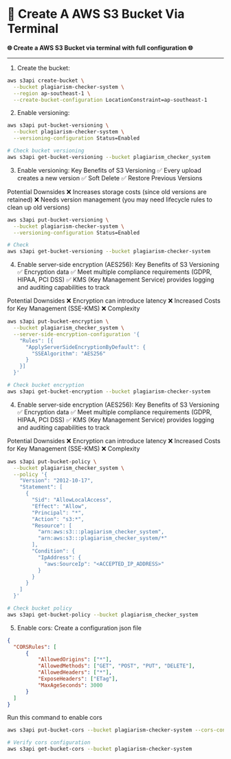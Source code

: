 # 🚀 Create A AWS S3 Bucket Via Terminal

**🌐 Create a AWS S3 Bucket via terminal with full configuration 🌐**

---

1. Create the bucket:
```bash
aws s3api create-bucket \
  --bucket plagiarism-checker-system \
  --region ap-southeast-1 \
  --create-bucket-configuration LocationConstraint=ap-southeast-1
```

2. Enable versioning:
```bash
aws s3api put-bucket-versioning \
  --bucket plagiarism-checker-system \
  --versioning-configuration Status=Enabled

# Check bucket versioning
aws s3api get-bucket-versioning --bucket plagiarism_checker_system
```

3. Enable versioning:
Key Benefits of S3 Versioning
✅ Every upload creates a new version
✅ Soft Delete
✅ Restore Previous Versions

Potential Downsides
❌ Increases storage costs (since old versions are retained)
❌ Needs version management (you may need lifecycle rules to clean up old versions)

```bash
aws s3api put-bucket-versioning \
  --bucket plagiarism-checker-system \
  --versioning-configuration Status=Enabled

# Check
aws s3api get-bucket-versioning --bucket plagiarism-checker-system
```

4. Enable server-side encryption (AES256):
Key Benefits of S3 Versioning
✅ Encryption data
✅ Meet multiple compliance requirements (GDPR, HIPAA, PCI DSS)
✅ KMS (Key Management Service) provides logging and auditing capabilities to track

Potential Downsides
❌ Encryption can introduce latency
❌ Increased Costs for Key Management (SSE-KMS)
❌ Complexity

```bash
aws s3api put-bucket-encryption \
  --bucket plagiarism_checker_system \
  --server-side-encryption-configuration '{
    "Rules": [{
      "ApplyServerSideEncryptionByDefault": {
        "SSEAlgorithm": "AES256"
      }
    }]
  }'

# Check bucket encryption
aws s3api get-bucket-encryption --bucket plagiarism-checker-system
```

4. Enable server-side encryption (AES256):
Key Benefits of S3 Versioning
✅ Encryption data
✅ Meet multiple compliance requirements (GDPR, HIPAA, PCI DSS)
✅ KMS (Key Management Service) provides logging and auditing capabilities to track

Potential Downsides
❌ Encryption can introduce latency
❌ Increased Costs for Key Management (SSE-KMS)
❌ Complexity

```bash
aws s3api put-bucket-policy \
  --bucket plagiarism_checker_system \
  --policy '{
    "Version": "2012-10-17",
    "Statement": [
      {
        "Sid": "AllowLocalAccess",
        "Effect": "Allow",
        "Principal": "*",
        "Action": "s3:*",
        "Resource": [
          "arn:aws:s3:::plagiarism_checker_system",
          "arn:aws:s3:::plagiarism_checker_system/*"
        ],
        "Condition": {
          "IpAddress": {
            "aws:SourceIp": "<ACCEPTED_IP_ADDRESS>"
          }
        }
      }
    ]
  }'

# Check bucket policy
aws s3api get-bucket-policy --bucket plagiarism_checker_system
```

5. Enable cors:
Create a configuration json file
```json
{
  "CORSRules": [
      {
          "AllowedOrigins": ["*"],
          "AllowedMethods": ["GET", "POST", "PUT", "DELETE"],
          "AllowedHeaders": ["*"],
          "ExposeHeaders": ["ETag"],
          "MaxAgeSeconds": 3000
      }
  ]
}
```

Run this command to enable cors
```bash
aws s3api put-bucket-cors --bucket plagiarism-checker-system --cors-configuration file://../resource/AWS/config/s3-bucket-cors.json

# Verify cors configuration
aws s3api get-bucket-cors --bucket plagiarism-checker-system
```
